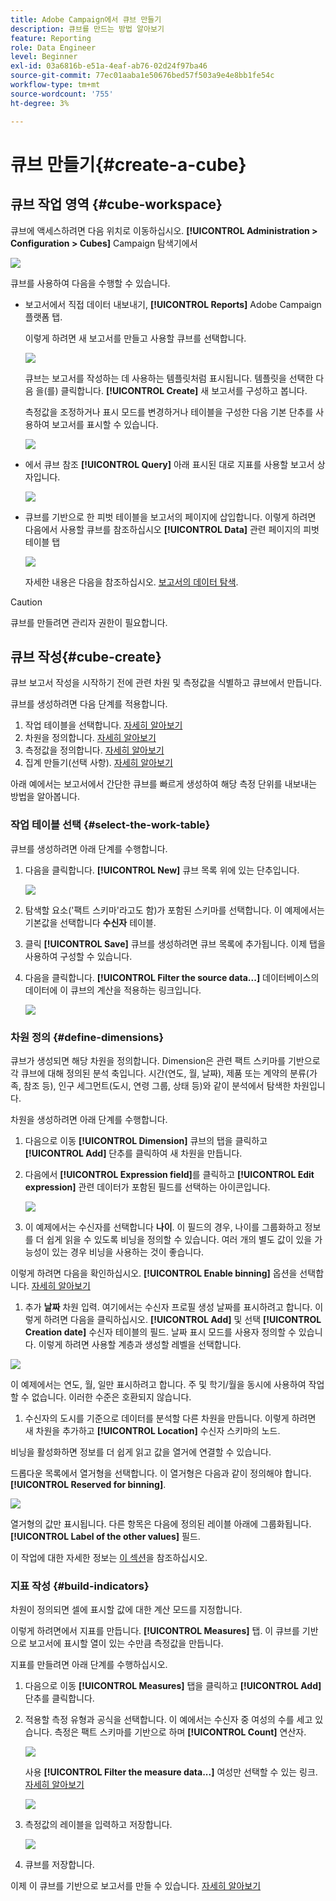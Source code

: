 ```yaml
---
title: Adobe Campaign에서 큐브 만들기
description: 큐브를 만드는 방법 알아보기
feature: Reporting
role: Data Engineer
level: Beginner
exl-id: 03a6816b-e51a-4eaf-ab76-02d24f97ba46
source-git-commit: 77ec01aaba1e50676bed57f503a9e4e8bb1fe54c
workflow-type: tm+mt
source-wordcount: '755'
ht-degree: 3%

---
```


# 큐브 만들기{#create-a-cube}

## 큐브 작업 영역 {#cube-workspace}

큐브에 액세스하려면 다음 위치로 이동하십시오. **[!UICONTROL Administration > Configuration > Cubes]** Campaign 탐색기에서

![](assets/cube-node.png)

큐브를 사용하여 다음을 수행할 수 있습니다.

* 보고서에서 직접 데이터 내보내기, **[!UICONTROL Reports]** Adobe Campaign 플랫폼 탭.

  이렇게 하려면 새 보고서를 만들고 사용할 큐브를 선택합니다.

  ![](assets/create-new-cube.png)

  큐브는 보고서를 작성하는 데 사용하는 템플릿처럼 표시됩니다. 템플릿을 선택한 다음 을(를) 클릭합니다. **[!UICONTROL Create]** 새 보고서를 구성하고 봅니다.

  측정값을 조정하거나 표시 모드를 변경하거나 테이블을 구성한 다음 기본 단추를 사용하여 보고서를 표시할 수 있습니다.

  ![](assets/display-cube-table.png)

* 에서 큐브 참조 **[!UICONTROL Query]** 아래 표시된 대로 지표를 사용할 보고서 상자입니다.

  ![](assets/cube-report-query.png)

* 큐브를 기반으로 한 피벗 테이블을 보고서의 페이지에 삽입합니다. 이렇게 하려면 다음에서 사용할 큐브를 참조하십시오 **[!UICONTROL Data]** 관련 페이지의 피벗 테이블 탭

  ![](assets/cube-in-a-report.png)

  자세한 내용은 다음을 참조하십시오. [보고서의 데이터 탐색](cube-tables.md#explore-the-data-in-a-report).


>[!CAUTION]
>
>큐브를 만들려면 관리자 권한이 필요합니다.
>

## 큐브 작성{#cube-create}

큐브 보고서 작성을 시작하기 전에 관련 차원 및 측정값을 식별하고 큐브에서 만듭니다.

큐브를 생성하려면 다음 단계를 적용합니다.

1. 작업 테이블을 선택합니다. [자세히 알아보기](#select-the-work-table)
1. 차원을 정의합니다. [자세히 알아보기](#define-dimensions)
1. 측정값을 정의합니다. [자세히 알아보기](#build-indicators)
1. 집계 만들기(선택 사항). [자세히 알아보기](customize-cubes.md#calculate-and-use-aggregates)

아래 예에서는 보고서에서 간단한 큐브를 빠르게 생성하여 해당 측정 단위를 내보내는 방법을 알아봅니다.

### 작업 테이블 선택 {#select-the-work-table}

큐브를 생성하려면 아래 단계를 수행합니다.

1. 다음을 클릭합니다. **[!UICONTROL New]** 큐브 목록 위에 있는 단추입니다.

   ![](assets/create-a-cube.png)

1. 탐색할 요소(&#39;팩트 스키마&#39;라고도 함)가 포함된 스키마를 선택합니다. 이 예제에서는 기본값을 선택합니다 **수신자** 테이블.
1. 클릭 **[!UICONTROL Save]** 큐브를 생성하려면 큐브 목록에 추가됩니다. 이제 탭을 사용하여 구성할 수 있습니다.

1. 다음을 클릭합니다. **[!UICONTROL Filter the source data...]** 데이터베이스의 데이터에 이 큐브의 계산을 적용하는 링크입니다.

   ![](assets/cube-filter-source.png)

### 차원 정의 {#define-dimensions}

큐브가 생성되면 해당 차원을 정의합니다. Dimension은 관련 팩트 스키마를 기반으로 각 큐브에 대해 정의된 분석 축입니다. 시간(연도, 월, 날짜), 제품 또는 계약의 분류(가족, 참조 등), 인구 세그먼트(도시, 연령 그룹, 상태 등)와 같이 분석에서 탐색한 차원입니다.

차원을 생성하려면 아래 단계를 수행합니다.

1. 다음으로 이동 **[!UICONTROL Dimension]** 큐브의 탭을 클릭하고 **[!UICONTROL Add]** 단추를 클릭하여 새 차원을 만듭니다.
1. 다음에서 **[!UICONTROL Expression field]**&#x200B;를 클릭하고 **[!UICONTROL Edit expression]** 관련 데이터가 포함된 필드를 선택하는 아이콘입니다.

   ![](assets/cube-add-dimension.png)

1. 이 예제에서는 수신자를 선택합니다 **나이**. 이 필드의 경우, 나이를 그룹화하고 정보를 더 쉽게 읽을 수 있도록 비닝을 정의할 수 있습니다. 여러 개의 별도 값이 있을 가능성이 있는 경우 비닝을 사용하는 것이 좋습니다.

이렇게 하려면 다음을 확인하십시오. **[!UICONTROL Enable binning]** 옵션을 선택합니다. [자세히 알아보기](customize-cubes.md#data-binning)

1. 추가 **날짜** 차원 입력. 여기에서는 수신자 프로필 생성 날짜를 표시하려고 합니다. 이렇게 하려면 다음을 클릭하십시오. **[!UICONTROL Add]** 및 선택 **[!UICONTROL Creation date]** 수신자 테이블의 필드.
날짜 표시 모드를 사용자 정의할 수 있습니다. 이렇게 하려면 사용할 계층과 생성할 레벨을 선택합니다.

![](assets/cube-date-dimension.png)

이 예제에서는 연도, 월, 일만 표시하려고 합니다. 주 및 학기/월을 동시에 사용하여 작업할 수 없습니다. 이러한 수준은 호환되지 않습니다.

1. 수신자의 도시를 기준으로 데이터를 분석할 다른 차원을 만듭니다. 이렇게 하려면 새 차원을 추가하고 **[!UICONTROL Location]** 수신자 스키마의 노드.

비닝을 활성화하면 정보를 더 쉽게 읽고 값을 열거에 연결할 수 있습니다.

드롭다운 목록에서 열거형을 선택합니다. 이 열거형은 다음과 같이 정의해야 합니다. **[!UICONTROL Reserved for binning]**.

![](assets/cube-dimension-with-enum.png)

열거형의 값만 표시됩니다. 다른 항목은 다음에 정의된 레이블 아래에 그룹화됩니다. **[!UICONTROL Label of the other values]** 필드.

이 작업에 대한 자세한 정보는 [이 섹션](customize-cubes.md#dynamically-manage-bins)을 참조하십시오.

### 지표 작성 {#build-indicators}

차원이 정의되면 셀에 표시할 값에 대한 계산 모드를 지정합니다.

이렇게 하려면에서 지표를 만듭니다. **[!UICONTROL Measures]** 탭. 이 큐브를 기반으로 보고서에 표시할 열이 있는 수만큼 측정값을 만듭니다.

지표를 만들려면 아래 단계를 수행하십시오.

1. 다음으로 이동 **[!UICONTROL Measures]** 탭을 클릭하고 **[!UICONTROL Add]** 단추를 클릭합니다.
1. 적용할 측정 유형과 공식을 선택합니다. 이 예에서는 수신자 중 여성의 수를 세고 있습니다. 측정은 팩트 스키마를 기반으로 하며 **[!UICONTROL Count]** 연산자.

   ![](assets/cube-new-measure.png)

   사용 **[!UICONTROL Filter the measure data...]** 여성만 선택할 수 있는 링크. [자세히 알아보기](customize-cubes.md#define-measures)

   ![](assets/cube-filter-measure-data.png)

1. 측정값의 레이블을 입력하고 저장합니다.

   ![](assets/cube-save-measure.png)

1. 큐브를 저장합니다.


이제 이 큐브를 기반으로 보고서를 만들 수 있습니다. [자세히 알아보기](cube-tables.md)
